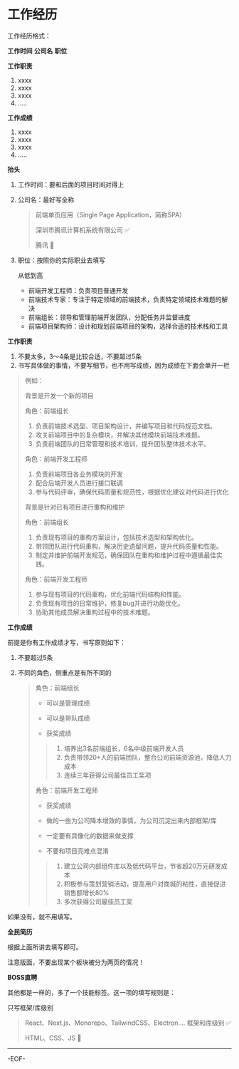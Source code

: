 # 工作经历

工作经历格式：

**工作时间**										**公司名**									**职位**

**工作职责**

1. xxxx
2. xxxx
3. xxxx
4. .....

**工作成绩**

1. xxxx
2. xxxx
3. xxxx
4. .....



**抬头**

1. 工作时间：要和后面的项目时间对得上

2. 公司名：最好写全称

   >前端单页应用（Single Page Application，简称SPA）
   >
   >深圳市腾讯计算机系统有限公司 ✅
   >
   >腾讯 🙅

3. 职位：按照你的实际职业去填写

   从低到高

   - 前端开发工程师：负责项目普通开发
   - 前端技术专家：专注于特定领域的前端技术，负责特定领域技术难题的解决
   - 前端组长：领导和管理前端开发团队，分配任务并监督进度
   - 前端项目架构师：设计和规划前端项目的架构，选择合适的技术栈和工具



**工作职责**

1. 不要太多，3～4条是比较合适，不要超过5条
2. 书写具体做的事情，不要写细节，也不用写成绩，因为成绩在下面会单开一栏

> 例如：
>
> 背景是开发一个新的项目
>
> 角色：前端组长
>
> 1. 负责前端技术选型、项目架构设计，并编写项目和代码规范文档。
> 2. 攻关前端项目中的复杂模块，并解决其他模块前端技术难题。
> 3. 负责前端团队的日常管理和技术培训，提升团队整体技术水平。
>
> 角色：前端开发工程师
>
> 1. 负责前端项目各业务模块的开发
> 2. 配合后端开发人员进行接口联调
> 3. 参与代码评审，确保代码质量和规范性，根据优化建议对代码进行优化
>
> 背景是针对已有项目进行重构和维护
>
> 角色：前端组长
>
> 1. 负责现有项目的重构方案设计，包括技术选型和架构优化。
> 2. 带领团队进行代码重构，解决历史遗留问题，提升代码质量和性能。
> 3. 制定并维护前端开发规范，确保团队在重构和维护过程中遵循最佳实践。
>
> 角色：前端开发工程师
>
> 1. 参与现有项目的代码重构，优化前端代码结构和性能。
> 2. 负责现有项目的日常维护，修复bug并进行功能优化。
> 3. 协助其他成员解决重构过程中的技术难题。



**工作成绩**

前提是你有工作成绩才写，书写原则如下：

1. 不要超过5条

2. 不同的角色，侧重点是有所不同的

   >角色：前端组长
   >
   >- 可以是管理成绩
   >
   >- 可以是带队成绩
   >
   >- 获奖成绩
   >
   >  >1. 培养出3名前端组长，6名中级前端开发人员
   >  >2. 负责带领20+人的前端团队，整合公司前端资源池，降低人力成本
   >  >3. 连续三年获得公司最佳员工奖项
   >
   >角色：前端开发工程师
   >
   >- 获奖成绩
   >
   >- 做的一些为公司降本增效的事情，为公司沉淀出来内部框架/库
   >
   >  - 一定要有具像化的数据来做支撑
   >  - 不要和项目亮难点混淆
   >
   >  >1. 建立公司内部组件库以及低代码平台，节省超20万元研发成本
   >  >2. 积极参与策划营销活动，提高用户对商城的粘性，直接促进销售额增长80%
   >  >3. 多次获得公司最佳员工奖

如果没有，就不用填写。



**全民简历**

根据上面所讲去填写即可。

注意版面，不要出现某个板块被分为两页的情况！

**BOSS直聘**

其他都是一样的，多了一个技能标签。这一项的填写规则是：

只写框架/库级别

>React、Next.js、Monorepo、TailwindCSS、Electron.... 框架和库级别 ✅
>
>HTML、CSS、JS 🙅

---

-EOF-